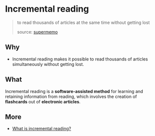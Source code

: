 # Incremental reading 

> to read thousands of articles at the same time without getting lost
> 
> source: [supermemo](https://www.supermemo.com/en/archives1990-2015/help/read)

## Why 

* Incremental reading makes it possible to read thousands of articles simultaneously without getting lost.


## What 

Incremental reading is a **software-assisted method** for learning and retaining information from reading, which involves the creation of **flashcards** out of **electronic articles**.


## More 

* [What is incremental reading?](https://www.supermemo.com/en/archives1990-2015/help/read)